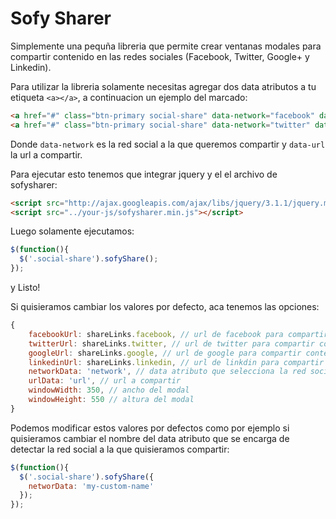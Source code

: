 # Sofy Sharer

Simplemente una pequña libreria que permite crear ventanas modales para compartir contenido en las redes sociales (Facebook, Twitter, Google+ y Linkedin). 

Para utilizar la libreria solamente necesitas agregar dos data atributos a tu etiqueta `<a></a>`, a continuacion un ejemplo del marcado:

```html
<a href="#" class="btn-primary social-share" data-network="facebook" data-url="http://www.example.com">Facebook</a>
<a href="#" class="btn-primary social-share" data-network="twitter" data-url="http://www.example.com">Twitter</a>
```

Donde `data-network` es la red social a la que queremos compartir y `data-url` la url a compartir.

Para ejecutar esto tenemos que integrar jquery y el el archivo de sofysharer:

```html
<script src="http://ajax.googleapis.com/ajax/libs/jquery/3.1.1/jquery.min.js"></script>
<script src="../your-js/sofysharer.min.js"></script>
```

Luego solamente ejecutamos:

```javascript
$(function(){
  $('.social-share').sofyShare();
});
```

y Listo!

Si quisieramos cambiar los valores por defecto, aca tenemos las opciones:

```javascript
{
    facebookUrl: shareLinks.facebook, // url de facebook para compartir contenido
    twitterUrl: shareLinks.twitter, // url de twitter para compartir contenido
    googleUrl: shareLinks.google, // url de google para compartir contenido
    linkedinUrl: shareLinks.linkedin, // url de linkdin para compartir contenido
    networkData: 'network', // data atributo que selecciona la red social a compartir
    urlData: 'url', // url a compartir
    windowWidth: 350, // ancho del modal
    windowHeight: 550 // altura del modal
}
```

Podemos modificar estos valores por defectos como por ejemplo si quisieramos cambiar el nombre del data atributo que se encarga de detectar la red social a la que quisieramos compartir:

```javascript
$(function(){
  $('.social-share').sofyShare({
    networData: 'my-custom-name'
  });
});
```


